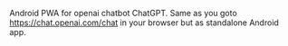 Android PWA for openai chatbot ChatGPT. Same as you goto https://chat.openai.com/chat in your browser but as standalone Android app.
